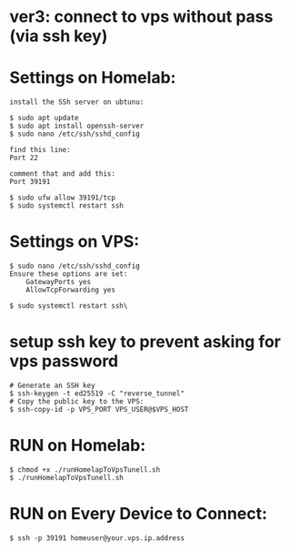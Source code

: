 # ver3: connect to vps without pass (via ssh key)

# Settings on Homelab:

    install the SSh server on ubtunu:

    $ sudo apt update
    $ sudo apt install openssh-server
    $ sudo nano /etc/ssh/sshd_config

    find this line:
    Port 22

    comment that and add this:
    Port 39191

    $ sudo ufw allow 39191/tcp
    $ sudo systemctl restart ssh

# Settings on VPS:

    $ sudo nano /etc/ssh/sshd_config
    Ensure these options are set:
        GatewayPorts yes
        AllowTcpForwarding yes

    $ sudo systemctl restart ssh\


# setup ssh key to prevent asking for vps password 
    # Generate an SSH key
    $ ssh-keygen -t ed25519 -C "reverse_tunnel"
    # Copy the public key to the VPS:
    $ ssh-copy-id -p VPS_PORT VPS_USER@$VPS_HOST

# RUN on Homelab:
    $ chmod +x ./runHomelapToVpsTunell.sh
    $ ./runHomelapToVpsTunell.sh
    
# RUN on Every Device to Connect:
    $ ssh -p 39191 homeuser@your.vps.ip.address
